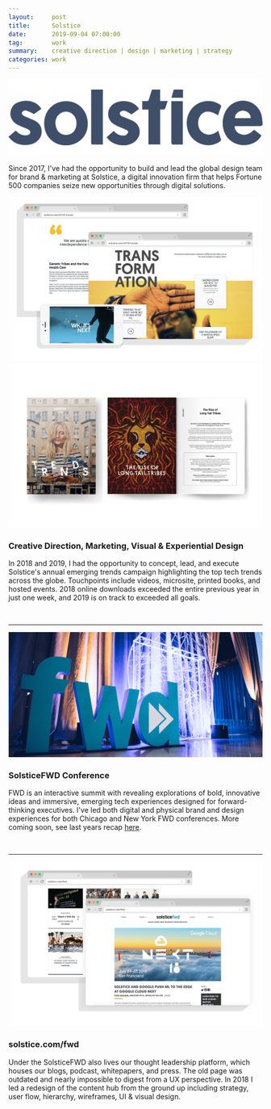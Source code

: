 ```yaml
---
layout:     post
title:      Solstice
date:       2019-09-04 07:00:00
tag:		work
summary:    creative direction | design | marketing | strategy
categories: work
---
```


![Solstice Logo](/images/Solstice_Logo.png)


Since 2017, I've had the opportunity to build and lead the global design team for brand & marketing at Solstice, a digital innovation firm that helps Fortune 500 companies seize new opportunities through digital solutions.



_![SCTV](/images/Solstice_Trend_Digital.png)_
_![SCTV](/images/Solstice_Trend_Print.png)_


<h3>Creative Direction, Marketing, Visual & Experiential Design</h3>

In 2018 and 2019, I had the opportunity to concept, lead, and execute Solstice's annual emerging trends campaign highlighting the top tech trends across the globe. Touchpoints include videos, microsite, printed books, and hosted events. 2018 online downloads exceeded the entire previous year in just one week, and 2019 is on track to exceeded all goals.

<br>

---

_![FWD 2018](/images/FWD_2018.png)_


<h3>SolsticeFWD Conference</h3>

FWD is an interactive summit with revealing explorations of bold, innovative ideas and immersive, emerging tech experiences designed for forward-thinking executives. I've led both digital and physical brand and design experiences for both Chicago and New York FWD conferences. More coming soon, see last years recap [here](https://youtu.be/9a238zN2ioo).



<br>

---

_![SCTV](/images/Solstice_FWD_Desktop.png)_

<h3>solstice.com/fwd</h3>

Under the SolsticeFWD also lives our thought leadership platform, which houses our blogs, podcast, whitepapers, and press. The old page was outdated and nearly impossible to digest from a UX perspective. In 2018 I led a redesign of the content hub from the ground up including strategy, user flow, hierarchy, wireframes, UI & visual design.


<br>
